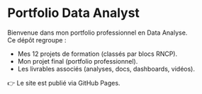 # Portfolio Data Analyst

Bienvenue dans mon portfolio professionnel en Data Analyse.  
Ce dépôt regroupe :  
- Mes 12 projets de formation (classés par blocs RNCP).  
- Mon projet final (portfolio professionnel).  
- Les livrables associés (analyses, docs, dashboards, vidéos).

👉 Le site est publié via GitHub Pages.
